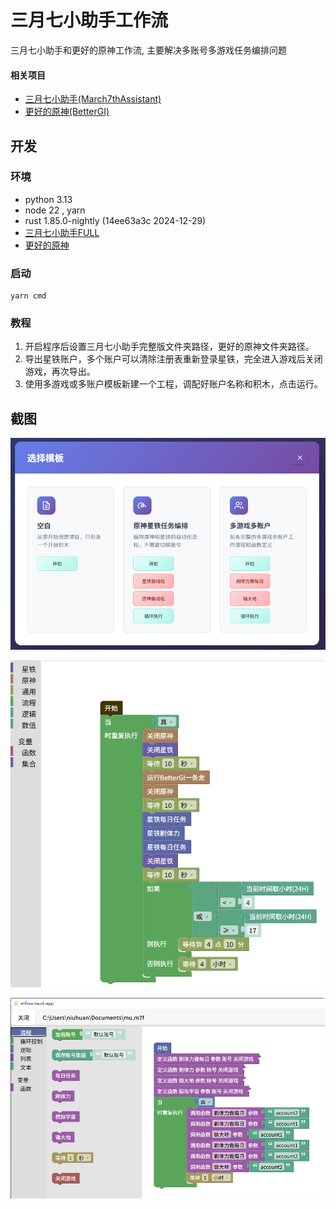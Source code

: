 # 三月七小助手工作流

三月七小助手和更好的原神工作流, 主要解决多账号多游戏任务编排问题

#### 相关项目

- [三月七小助手(March7thAssistant)](https://github.com/moesnow/March7thAssistant)
- [更好的原神(BetterGI)](https://github.com/babalae/better-genshin-impact)

## 开发

### 环境

- python 3.13
- node 22 , yarn
- rust 1.85.0-nightly (14ee63a3c 2024-12-29)
- [三月七小助手FULL](https://github.com/moesnow/March7thAssistant)
- [更好的原神](https://bettergi.com/download.html)

### 启动

```
yarn cmd
```

### 教程

1. 开启程序后设置三月七小助手完整版文件夹路径，更好的原神文件夹路径。
2. 导出星铁账户，多个账户可以清除注册表重新登录星铁，完全进入游戏后关闭游戏，再次导出。
3. 使用多游戏或多账户模板新建一个工程，调配好账户名称和积木，点击运行。

## 截图

![templates.png](images/templates.png)

![single.png](images/single.png)

![main.png](images/main.png)

